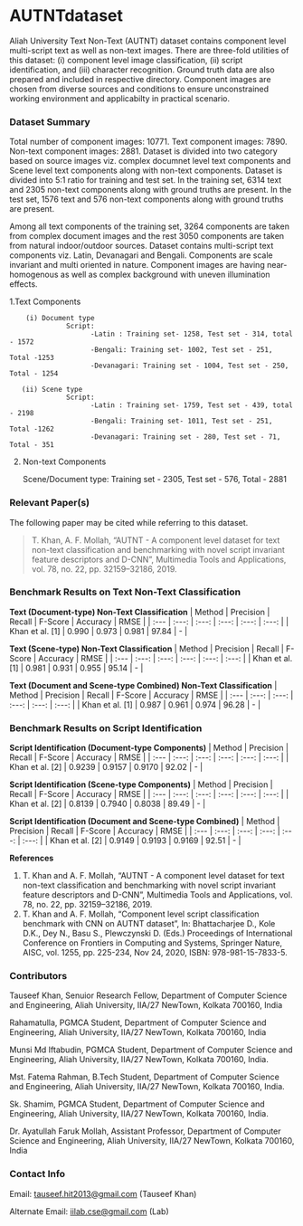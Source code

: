 # AUTNTdataset

Aliah University Text Non-Text (AUTNT) dataset contains component level multi-script text as well as non-text images. There are three-fold utilities of this dataset: (i) component level image classification, (ii) script identification, and (iii) character recognition. Ground truth data are also prepared and included in respective directory. Component images are chosen from diverse sources and conditions to ensure unconstrained working environment and applicabilty in practical scenario. 

### Dataset Summary
Total number of component images: 10771.
Text component images: 7890.
Non-text component images: 2881.
Dataset is divided into two category based on source images viz. complex documnet level text components and Scene level text components along with non-text components.
Dataset is divided into 5:1 ratio for training and test set. In the training set, 6314 text and 2305 non-text components along with ground truths are present.
In the test set, 1576 text and 576 non-text components along with ground truths are present.

Among all text components of the training set, 3264 components are taken from complex document images and the rest 3050 components are taken from natural indoor/outdoor sources. Dataset contains multi-script text components viz. Latin, Devanagari and Bengali. Components are scale invariant and multi oriented in nature.  Component images are having near-homogenous as well as complex background with uneven illumination effects.

  1.Text Components

        (i) Document type
                  Script:
                        -Latin : Training set- 1258, Test set - 314, total - 1572
                        -Bengali: Training set- 1002, Test set - 251, Total -1253 
                        -Devanagari: Training set - 1004, Test set - 250, Total - 1254  
                        
       (ii) Scene type
                  Script:
                        -Latin : Training set- 1759, Test set - 439, total - 2198
                        -Bengali: Training set- 1011, Test set - 251, Total -1262 
                        -Devanagari: Training set - 280, Test set - 71, Total - 351  
                              
  2. Non-text Components
       
       Scene/Document type:
             Training set - 2305, Test set - 576, Total - 2881



### Relevant Paper(s)
The following paper may be cited while referring to this dataset.
> T. Khan, A. F. Mollah, “AUTNT - A component level dataset for text non-text classification and benchmarking with novel script invariant feature descriptors and D-CNN”, Multimedia Tools and Applications, vol. 78, no. 22, pp. 32159–32186, 2019.


### Benchmark Results on Text Non-Text Classification
**Text (Document-type) Non-Text Classification**
| Method | Precision | Recall | F-Score | Accuracy | RMSE |
| :--- | :---: | :---: | :---: | :---: | :---: |
| Khan et al. [1] | 0.990 | 0.973 |  0.981 | 97.84 | - |

**Text (Scene-type) Non-Text Classification**
| Method | Precision | Recall | F-Score | Accuracy | RMSE |
| :--- | :---: | :---: | :---: | :---: | :---: |
| Khan et al. [1] | 0.981 |  0.931 | 0.955 | 95.14 | - |

**Text (Document and Scene-type Combined) Non-Text Classification**
| Method | Precision | Recall | F-Score | Accuracy | RMSE |
| :--- | :---: | :---: | :---: | :---: | :---: |
| Khan et al. [1] | 0.987 | 0.961 | 0.974 | 96.28 | - |


### Benchmark Results on Script Identification
**Script Identification (Document-type Components)**
| Method | Precision | Recall | F-Score | Accuracy | RMSE |
| :--- | :---: | :---: | :---: | :---: | :---: |
| Khan et al. [2] | 0.9239 | 0.9157 | 0.9170 | 92.02 | - |

**Script Identification (Scene-type Components)**
| Method | Precision | Recall | F-Score | Accuracy | RMSE |
| :--- | :---: | :---: | :---: | :---: | :---: |
| Khan et al. [2] | 0.8139 | 0.7940 | 0.8038 | 89.49 | - |

**Script Identification (Document and Scene-type Combined)**
| Method | Precision | Recall | F-Score | Accuracy | RMSE |
| :--- | :---: | :---: | :---: | :---: | :---: |
| Khan et al. [2] | 0.9149 | 0.9193 | 0.9169 | 92.51 | - |

**References**
1. T. Khan and A. F. Mollah, “AUTNT - A component level dataset for text non-text classification and benchmarking with novel script invariant feature descriptors and D-CNN”, Multimedia Tools and Applications, vol. 78, no. 22, pp. 32159–32186, 2019.
2. T. Khan and A. F. Mollah, “Component level script classification benchmark with CNN on AUTNT dataset”, In: Bhattacharjee D., Kole D.K., Dey N., Basu S., Plewczynski D. (Eds.) Proceedings of International Conference on Frontiers in Computing and Systems, Springer Nature, AISC, vol. 1255, pp. 225-234, Nov 24, 2020, ISBN: 978-981-15-7833-5.

### Contributors
Tauseef Khan, Senuior Research Fellow, Department of Computer Science and Engineering, Aliah University, IIA/27 NewTown, Kolkata 700160, India

Rahamatulla, PGMCA Student, Department of Computer Science and Engineering, Aliah University, IIA/27 NewTown, Kolkata 700160, India

Munsi Md Iftabudin, PGMCA Student, Department of Computer Science and Engineering, Aliah University, IIA/27 NewTown, Kolkata 700160, India.

Mst. Fatema Rahman, B.Tech Student, Department of Computer Science and Engineering, Aliah University, IIA/27 NewTown, Kolkata 700160, India.

Sk. Shamim, PGMCA Student, Department of Computer Science and Engineering, Aliah University, IIA/27 NewTown, Kolkata 700160, India.

Dr. Ayatullah Faruk Mollah, Assistant Professor, Department of Computer Science and Engineering, Aliah University, IIA/27 NewTown, Kolkata 700160, India



### Contact Info
Email: tauseef.hit2013@gmail.com (Tauseef Khan)

Alternate Email: iilab.cse@gmail.com (Lab)
